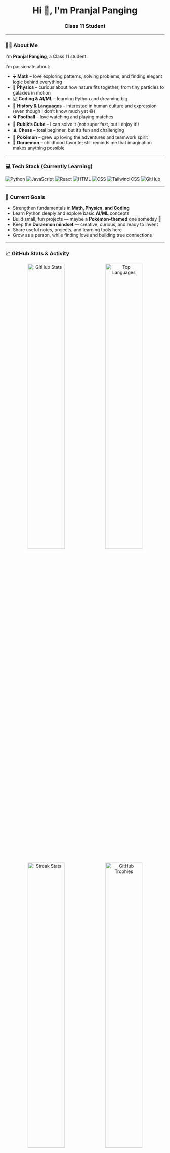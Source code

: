 <h1 align="center">Hi 👋, I'm Pranjal Panging</h1>
<h3 align="center">Class 11 Student</h3>

---

### 🧑‍🎓 About Me

I'm **Pranjal Panging**, a Class 11 student.  

I'm passionate about:

- ➗ **Math** – love exploring patterns, solving problems, and finding elegant logic behind everything  
- 🧲 **Physics** – curious about how nature fits together, from tiny particles to galaxies in motion  
- 💻 **Coding & AI/ML** – learning Python and dreaming big  
- 📜 **History & Languages** – interested in human culture and expression (even though I don’t know much yet 😅)  
- ⚽ **Football** – love watching and playing matches  
- 🧊 **Rubik’s Cube** – I can solve it (not super fast, but I enjoy it!)  
- ♟️ **Chess** – total beginner, but it’s fun and challenging  
- 🐉 **Pokémon** – grew up loving the adventures and teamwork spirit  
- 🤖 **Doraemon** – childhood favorite; still reminds me that imagination makes anything possible  

---

### 💻 Tech Stack (Currently Learning)

![Python](https://img.shields.io/badge/Python-3776AB?style=for-the-badge&logo=python&logoColor=white)
![JavaScript](https://img.shields.io/badge/JavaScript-F7DF1E?style=for-the-badge&logo=javascript&logoColor=black)
![React](https://img.shields.io/badge/React-20232A?style=for-the-badge&logo=react&logoColor=61DAFB)
![HTML](https://img.shields.io/badge/HTML5-E34F26?style=for-the-badge&logo=html5&logoColor=white)
![CSS](https://img.shields.io/badge/CSS3-1572B6?style=for-the-badge&logo=css3&logoColor=white)
![Tailwind CSS](https://img.shields.io/badge/Tailwind_CSS-38B2AC?style=for-the-badge&logo=tailwind-css&logoColor=white)
![GitHub](https://img.shields.io/badge/GitHub-181717?style=for-the-badge&logo=github&logoColor=white)

---

### 📌 Current Goals

- Strengthen fundamentals in **Math, Physics, and Coding**  
- Learn Python deeply and explore basic **AI/ML** concepts  
- Build small, fun projects — maybe a **Pokémon-themed** one someday 🐾  
- Keep the **Doraemon mindset** — creative, curious, and ready to invent  
- Share useful notes, projects, and learning tools here  
- Grow as a person, while finding love and building true connections  

---

### 📈 GitHub Stats & Activity

<p align="center">
  <img src="https://github-readme-stats.vercel.app/api?username=PranjalPanging&show_icons=true&theme=tokyonight&hide_border=true&include_all_commits=true&count_private=true" width="48%" alt="GitHub Stats" />
  <img src="https://github-readme-stats.vercel.app/api/top-langs/?username=PranjalPanging&layout=compact&theme=tokyonight&hide_border=true" width="48%" alt="Top Languages" />
</p>

<p align="center">
  <img src="https://github-readme-streak-stats.herokuapp.com/?user=PranjalPanging&theme=tokyonight&hide_border=false&background=transparent&currStreakNum=0&currStreakLabel=🔥" width="48%" alt="Streak Stats" />
  <img src="https://github-profile-trophy.vercel.app/?username=PranjalPanging&theme=tokyonight&no-frame=true&no-bg=true&margin-w=4&column=7" width="48%" alt="GitHub Trophies" />
</p>

<p align="center">
  <img src="https://github-readme-activity-graph.vercel.app/graph?username=PranjalPanging&theme=tokyonight&hide_border=true&bg_color=0d1117&color=5865f2&line=5865f2&point=ffffff" width="100%" alt="Activity Graph" />
</p>

<p align="center">
  <img src="https://github-contributor-stats.vercel.app/api?username=PranjalPanging&limit=5&theme=tokyonight&combine_all_yearly_contributions=true" width="60%" alt="Contributor Stats" />
</p>

<p align="center">
  <img src="https://github-profile-summary-cards.vercel.app/api/cards/profile-details?username=PranjalPanging&theme=tokyonight" width="100%" alt="Profile Summary" />
</p>

---

### 📫 How to Reach Me

- Email: *pranjalpanging@keemail.me*  
- [GitHub](https://github.com/PranjalPanging)
- [LinkedIn](www.linkedin.com/in/pranjalpanging)

---

### 🧠 Fun Fact
 
> I also enjoy small logic games like chess and Rubik’s cubes 🧩 … and I wish to one day find true love ❤️  
> Also, I still cheer for Pokémon battles and believe Doraemon’s gadgets should’ve been real by now 😄

---
